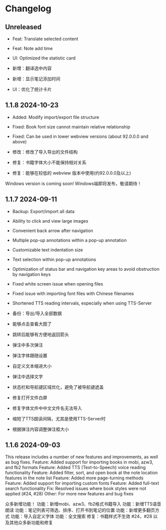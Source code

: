 # Changelog

## Unreleased
* Feat: Translate selected content
* Feat: Note add time
* UI: Optimized the statistic card

* 新增：翻译选中内容
* 新增：显示笔记添加时间
* UI：优化了统计卡片

## 1.1.8 2024-10-23

* Added: Modify import/export file structure
* Fixed: Book font size cannot maintain relative relationship
* Fixed: Can be used in lower webview versions (about 92.0.0.0 and above)

* 修改：修改了导入导出的文件结构
* 修复：书籍字体大小不能保持相对关系
* 修复：能够在较低的 webview 版本中使用(约92.0.0.0及以上)

Windows version is coming soon!
Windows端即将发布，敬请期待！

## 1.1.7 2024-09-11
* Backup: Export/import all data
* Ability to click and view large images
* Convenient back arrow after navigation
* Multiple pop-up annotations within a pop-up annotation
* Customizable text indentation size
* Text selection within pop-up annotations
* Optimization of status bar and navigation key areas to avoid obstruction by navigation keys
* Fixed white screen issue when opening files
* Fixed issue with importing font files with Chinese filenames
* Shortened TTS reading intervals, especially when using TTS-Server

* 备份：导出/导入全部数据
* 能够点击查看大图了
* 跳转后能够有方便地返回箭头
* 弹注中多次弹注
* 弹注字体跟随设置
* 自定义文本缩进大小
* 弹注中选择文字
* 状态栏和导航键区域优化，避免了被导航键遮盖
* 修复打开文件白屏
* 修复字体文件中中文文件名无法导入
*  缩短了TTS朗读间隔，尤其是使用TTS-Server时
* 根据弹注内容调整弹注框大小


## 1.1.6 2024-09-03
This release includes a number of new features and improvements, as well as bug fixes.
Feature: Added support for importing books in mobi, azw3, and fb2 formats
Feature: Added TTS (Text-to-Speech) voice reading functionality
Feature: Added filter, sort, and open book at the note location features in the note list
Feature: Added more page-turning methods
Feature: Added support for importing custom fonts
Feature: Added full-text search functionality
Fix: Resolved issues where book styles were not applied (#24, #28)
Other: For more new features and bug fixes

众多新增功能！
功能：新增mobi、azw3、fb2格式书籍导入
功能：新增TTS语音朗读
功能：笔记列表可筛选、排序、打开书到笔记的位置
功能：新增更多翻页方式
功能：导入自定义字体
功能：全文搜索
修复：书籍样式不生效 #24，#28
以及其他众多新功能和修复

